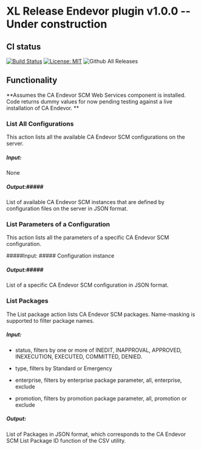 # XL Release Endevor plugin v1.0.0 -- Under construction #

## CI status ##

[![Build Status][xlr-endevor-plugin-travis-image]][xlr-endevor-plugin-travis-url]
[![License: MIT][xlr-endevor-plugin-license-image]][xlr-endevor-plugin-license-url]
![Github All Releases][xlr-endevor-plugin-downloads-image]

[xlr-endevor-plugin-travis-image]: https://travis-ci.org/xebialabs-community/xlr-endevor-plugin.svg?branch=master
[xlr-endevor-plugin-travis-url]: https://travis-ci.org/xebialabs-community/xlr-endevor-plugin
[xlr-endevor-plugin-license-image]: https://img.shields.io/badge/License-MIT-yellow.svg
[xlr-endevor-plugin-license-url]: https://opensource.org/licenses/MIT
[xlr-endevor-plugin-downloads-image]: https://img.shields.io/github/downloads/xebialabs-community/xlr-endevor-plugin/total.svg


## Functionality ##

**Assumes the CA Endevor SCM Web Services component is installed.
Code returns dummy values for now pending testing against a live installation of CA Endevor.
**

### List All Configurations ###

This action lists all the available CA Endevor SCM configurations on the server.

##### Input: #####
None

##### Output:#####
List of available CA Endevor SCM instances that are defined by configuration files on the server in JSON format.

### List Parameters of a Configuration ###

This action lists all the parameters of a specific CA Endevor SCM configuration.

#####Input: #####
Configuration instance

##### Output:#####
List of a specific CA Endevor SCM configuration in JSON format.

### List Packages ###

The List package action lists CA Endevor SCM packages. Name-masking is supported to filter package names.

##### Input: #####

* status, filters by one or more of INEDIT, INAPPROVAL, APPROVED, INEXECUTION, EXECUTED, COMMITTED, DENIED.

* type, filters by Standard or Emergency 

* enterprise, filters by enterprise package parameter, all, enterprise, exclude

* promotion, filters by promotion package parameter, all, promotion or exclude

##### Output: #####
List of Packages in JSON format, which corresponds to the CA Endevor SCM List Package ID function of the CSV utility. 

